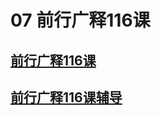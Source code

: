 # 07 前行广释116课

## [前行广释116课](https://huidengchanxiu.net/refs/qxgs/qxgs-10jgsd#前行广释第116课)

## [前行广释116课辅导](https://huidengchanxiu.net/refs/qxgs/fudao/qxgsfd-10jgsd#前行广释第116课辅导)
